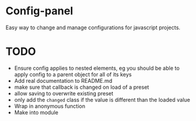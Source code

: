 # Config-panel

Easy way to change and manage configurations for javascript projects.

# TODO

- Ensure config applies to nested elements, eg you should be able to apply config to a parent object for all of its keys
- Add real documentation to README.md
- make sure that callback is changed on load of a preset
- allow saving to overwrite existing preset
- only add the `changed` class if the value is different than the loaded value
- Wrap in anonymous function
- Make into module
